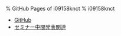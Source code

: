 % GitHub Pages of i09158knct
% i09158knct

- [GitHub][]
- [セミナー中間発表関連][1]

[GitHub]: https://github.com/i09158knct
[1]: seminar/interim_report/